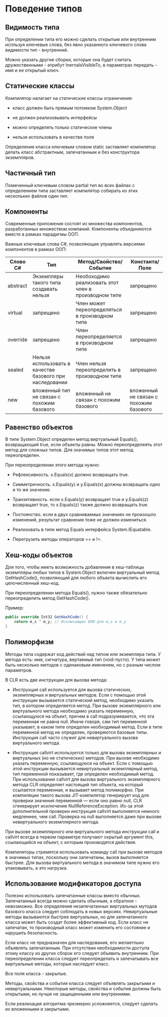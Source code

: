 # Поведение типов

## Видимость типа

При определении типа его можно сделать открытым или внутренним испльзуя ключевые слова, без явно указанного ключевого слова видимости тип - внутренний.

Можно указать другие сборки, которые она будет считать дружественными - атрибут InernalsVisibleTo, в параметрах передать - имя и ее открытый ключ. 

## Статические классы

Компилятор налагает на статические классы ограничения:

- класс должен быть прямым потомком System.Object

- не должен реализовывать интерфейсы

- можно определять только статические члены

- нельзя использовать в качестве поля

Определение класса ключевым словом static заставляет компилятор делать класс абстрактным, запечатанным и без конструктора экземпляров. 

## Частичный тип

Помеченный ключевым словом partial тип во всех файлах с определением типа заставляет компилятор собирать из этих нескольких файлов один тип.

## Компоненты

Современные приложения состоят из множества компонентов, разработанных множеством компаний. Компоненты объединяются вместе в рамках парадигмы ООП. 

Важные ключевые слова C#, позволяющие управлять версиями компонентов в рамках ООП:

Слово C# | Тип | Метод/Свойство/Событие | Константа/Поле
---------|-----|------------------------|-------------
abstract | Экземпляры такого типа создавать нельзя | Необоходимо реализовать этот член в производном типе | запрещено
virtual | запрещено | Член может переопределяться в производном типе | запрещено
override | запрещено | Член переопределяется в производном типе | запрещено
sealed | Нельзя использовать в качестве базового при наследовании | Член нельзя переопределить в производном типе | запрещено
new | вложенный тип не связан с похожим базового | вложенный не связан с похожим базового | вложенный не связан с похожим базового

## Равенство объектов

В типе System.Object определен метод виртуальный Equals(), возвращающий true, если объекты равны. Можно переопределеять этот метод для сложных типов. Для значимых типов этот метод переопределен. 

При переопределении этого метода нужно:

- Рефлексивность. x.Equals(x) должно возвращать true.

- Симметричность. x.Equals(y) и y.Equals(x) должны возвращать одно и то же значение.

- Транзитивность. если x.Equals(y) возвращает true и y.Equals(z) возвращает true, то x.Equals(z) также должно возвращать true.

- Постоянство. если в двух сравниваемых значениях не произошло изменений, результат сравнения тоже не должен измениться.

- Реализовать в типе метод Equals интерфейса System.IEquatable<T>.

- Перегрузить методы операторов == и !=.

## Хеш-коды объектов

Для того, чтобы иметь возможность добавления в хеш-таблицы экземпляры любых типов в System.Object включен виртуальный метод GetHashCode(), позволяющий для любого объекта вычислить его целочисленный хеш-код. 

При переопределении метода Equals(), нужно также обязательно переопределить метод GetHashCode(). 

Пример:

```csharp
public override Int32 GetHashCode() {
    return m_x ^ m_y; // Исключающее ИЛИ для m_x и m_y
}
```

## Полиморфизм

Методы типа содержат код действий над типом или экземпляра типа. У метода есть: имя, сигнатура, вертаемый тип (void-пусто). У типа может быть несколько методов с одинаковым имененем, но с разным числом параметров. 

В CLR есть две инструкции для вызова метода:

- Инструкция call используется для вызова статических, экземплярных и виртуальных методов. Если с помощью этой инструкции вызывается статический метод, необходимо указать тип, в котором определяется метод. При вызове экземплярного или виртуального метода необходимо указать переменную, ссылающуюся на объект, причем в call подразумевается, что эта переменная не равна null. Иначе говоря, сам тип переменной указывает, в каком типе определен необходимый метод. Если в типе переменной метод не определен, проверяются базовые типы. Инструкция call часто служит для невиртуального вызова виртуального метода.

- Инструкция callvirt используется только для вызова экземплярных и виртуальных (но не статических) методов. При вызове необходимо указать переменную, ссылающуюся на объект. Если с помощью этой инструкции вызывается невиртуальный экземплярный метод, тип переменной показывает, где определен необходимый метод. При использовании callvirt для вызова виртуального экземплярного метода CLR определяет настоящий тип объекта, на который ссылается переменная, и вызывает метод полиморфно. При компиляции такого вызова JIT-компилятор генерирует код для проверки значения переменной — если оно равно null, CLR сгенерирует исключение NullReferenceException. Из-за этой дополнительной проверки инструкция callvirt выполняется немного медленнее, чем call. Проверка на null выполняется даже при вызове невиртуального экземплярного метода.

При вызове экземплярного или виртуального метода инструкции call и callvirt всегда в первом параметре получают скрытый аргумент this, ссылающийся на объект, с которым производятся действия.

Компиляторы стремятся использовать команду call при вызове методов в значимых типах, поскольку они запечатаны, вызов выполняется быстрее. Для вызова виртуального метода в значимом типе нужно его упаковывать, а это нагрузка.

## Использование модификаторов доступа

Полезно использовать запечатанные классы вместо обычных. Запечатанный всегда можно сделать обычным, а обратное - невозможно. Все определения незапечатанных виртуальных мутодов базового класса следует соблюдать в новых версиях. Невиртуальные методы вызываются быстрее виртуальных, но для запечатанного класса может быть создат более эффективный код. Если класс не запечатан, то производный класс может изменить его состояние и нарушить безопасность.

Если класс не предназначен для наследования, его желаетльно объявлять запечатанным. При отсутствии необходимости доступа этому классу из других сборок его следует объявить внутренним. При переопределении класса следует переопределать и запечатывать все виртуальные методы, которые наследует класс.

Все поля класса - закрытые. 

Методы, свойства и события класса следует объявлять закрытыми и невиртуальными. Некоторые методы, свойства и события должны быть открытыми, но лучше не защищенными или внутренними. 

Если реализация алгоритма чрезмерно усложняется, следует сделать их вложенными и закрытыми.


